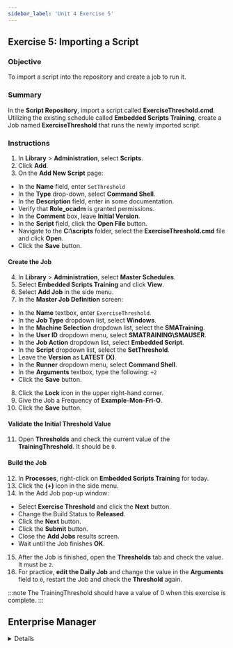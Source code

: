 ```yaml
---
sidebar_label: 'Unit 4 Exercise 5'
---
```


## Exercise 5: Importing a Script

### Objective

To import a script into the repository and create a job to run it.

### Summary

In the **Script Repository**, import a script called **ExerciseThreshold.cmd**. Utilizing the existing schedule called **Embedded Scripts Training**, create a Job named **ExerciseThreshold** that runs the newly imported script.

### Instructions

1.	In **Library** > **Administration**, select **Scripts**.
2.  Click **Add**.
3.  On the **Add New Script** page:
*  In the **Name** field, enter ```SetThreshold```
*  In the **Type** drop-down, select **Command Shell**.
*  In the **Description** field, enter in some documentation.
*  Verify that **Role_ocadm** is granted permissions.
*  In the **Comment** box, leave **Initial Version**.
*  In the **Script** field, click the **Open File** button.
*  Navigate to the **C:\scripts** folder, select the **ExerciseThreshold.cmd** file and click **Open**.
*  Click the **Save** button.

#### Create the Job

4.  In **Library** > **Administration**, select **Master Schedules**. 
5.	Select **Embedded Scripts Training** and click **View**.
6.  Select **Add Job** in the side menu.
7.  In the **Master Job Definition** screen:
*  In the **Name** textbox, enter ```ExerciseThreshold```. 
*  In the **Job Type** dropdown list, select **Windows**.
*  In the **Machine Selection** dropdown list, select the **SMATraining**. 
*  In the **User ID** dropdown menu, select **SMATRAINING\SMAUSER**.
*  In the **Job Action** dropdown list, select **Embedded Script**.
*  In the **Script** dropdown list, select the **SetThreshold**. 
*  Leave the **Version** as **LATEST (X)**.
*  In the **Runner** dropdown menu, select **Command Shell**.
*  In the **Arguments** textbox, type the following: ```+2```
*  Click the **Save** button.
8. Click the **Lock** icon in the upper right-hand corner.
9.	Give the Job a Frequency of **Example-Mon-Fri-O**.
10. Click the **Save** button.

#### Validate the Initial Threshold Value

11.	Open **Thresholds** and check the current value of the **TrainingThreshold**. It should be ```0```.

#### Build the Job

12.	In **Processes**, right-click on **Embedded Scripts Training** for today.
13. Click the **(+)** icon in the side menu.
14. In the Add Job pop-up window:
* Select **Exercise Threshold** and click the **Next** button.
* Change the Build Status to **Released**.
* Click the **Next** button.
* Click the **Submit** button.
* Close the **Add Jobs** results screen.
* Wait until the Job finishes **OK**.
15.	After the Job is finished, open the **Thresholds** tab and check the value. It must be ```2```.
16.	For practice, **edit the Daily Job** and change the value in the **Arguments** field to ```0```, restart the Job and check the **Threshold** again.

:::note
The TrainingThreshold should have a value of 0 when this exercise is complete.
:::



## Enterprise Manager

<details>

:::tip [Walkthrough Video - Unit 4 Exercise 5](../static/videobasic/U4E5.mp4)

:::


:::note
In this exercise we will import a script created in Unit 3 to the OpCon database
:::

1.	Under the **Scripts** topic, Double-Click on **Repository**. 
2.	Click the **Add** button in the **Script Repository** toolbar.
3.	Type **SetThreshold** in the **Name** textbox.
4.	Type some **Documentation** in the Description field.
5.	Click the **Open File** button.
6.	Navigate to the ```C:\scripts``` folder, select the ```ExerciseThreshold.cmd``` file and click **Open**.
7.	The script is loaded to your screen.
8.	Select **Command Shell** from the **Type** drop-down list.
9.	Leave **Initial Version** in the Initial Comments textbox.
10.	Click the **Save** button.
11.	Assign a **Script** to a **Role**. (In this case, leave ```Role_ocadm``` as the Assigned Role).
12.	Close the **Scripts Repository** tab.
13.	Under the **Administration** topic, Double-Click on **Job Master**. 
14.	In the **Schedule** drop-down list, select **Embedded Scripts Training**.
15.	Click the **Add** button on the **Job Master** toolbar. 
16.	In the **Name** textbox, enter **ExerciseThreshold**.
17.	In the **Job Type** drop-down list, select ```Windows```.
18.	In the **Primary Machine** drop-down list, select the ```SMATraining```. 
19.	In the **Job Action** drop-down list, select ```Embedded Script```.
20.	In the **User ID** drop-down menu, select ```SMATRAINING\SMAUSER```.
21.	In the **Script** drop-down list, select the ```SetThreshold```. 
22.	Leave the **Version** as ```LATEST```.
23.	In the **Runner** drop-down menu, select ```Command Shell```.
24.	In the **Arguments** textbox, type the following: ```+2```
25.	Click the **Save** button.
26.	Give the Job a Frequency of ```Mon-Fri-N```.
27.	Add **Documentation** and then close the **Job Master**.
28.	Open the **Threshold**s and check the current value of the **TrainingThreshold**. It should be ```0```.
29.	Close the **Thresholds** tab.
30.	Go to one of the operations screen, Right-Click the **Embedded Scripts Training Schedule> Maintenance> Add Jobs**.
31.	Select the **ExerciseThreshold** Job and click **Add Job**.
32.	Select the **Released** radio button and click **Yes**.
33.	Click **Close**.
34.	After the Job is finished, open the **Thresholds** tab and check the value. It must be ```2```.
35.	Close the **Thresholds** tab.
36.	For practice, **edit the Daily Job** changing the **Parameter** back to ```0```, restart the Job and check the **Threshold** again.

</details>